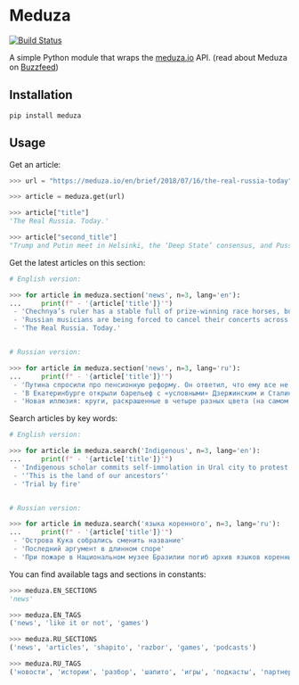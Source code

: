 # Meduza

[![Build Status](https://travis-ci.org/dmkskn/meduza.svg?branch=master)](https://travis-ci.org/dmkskn/meduza)

A simple Python module that wraps the [meduza.io](https://meduza.io) API. (read about Meduza on [Buzzfeed](https://www.buzzfeed.com/bensmith/russians-try-to-build-a-normal-media-startup-across-the-bord))

## Installation

```
pip install meduza
```

## Usage

Get an article:

```python
>>> url = "https://meduza.io/en/brief/2018/07/16/the-real-russia-today"

>>> article = meduza.get(url)

>>> article["title"]
'The Real Russia. Today.'

>>> article["second_title"]
"Trump and Putin meet in Helsinki, the ‘Deep State’ consensus, and Pussy Riot's heart-to-heart with the police"
```

Get the latest articles on this section:

```python
# English version:

>>> for article in meduza.section('news', n=3, lang='en'): 
...     print(f" - '{article['title']}'")
 - 'Chechnya’s ruler has a stable full of prize-winning race horses, but you’d never know it, looking at his income declarations'
 - 'Russian musicians are being forced to cancel their concerts across the country, which makes now the perfect time to listen to their music'
 - 'The Real Russia. Today.'


# Russian version:

>>> for article in meduza.section('news', n=3, lang='ru'):
...     print(f" - '{article['title']}'")
 - 'Путина спросили про пенсионную реформу. Он ответил, что ему все не нравится'
 - 'В Екатеринбурге открыли барельеф с «условными» Дзержинским и Сталиным (или Кагановичем)'
 - 'Новая иллюзия: круги, раскрашенные в четыре разных цвета (на самом деле нет)'
```

Search articles by key words:

```python
# English version:

>>> for article in meduza.search('Indigenous', n=3, lang='en'):
...     print(f" - '{article['title']}'")
 - 'Indigenous scholar commits self-immolation in Ural city to protest language death'
 - '‘This is the land of our ancestors’'
 - 'Trial by fire'


# Russian version:

>>> for article in meduza.search('языка коренного', n=3, lang='ru'):
...     print(f" - '{article['title']}'")
 - 'Острова Кука собрались сменить название'
 - 'Последний аргумент в длинном споре'
 - 'При пожаре в Национальном музее Бразилии погиб архив языков коренных народов. Некоторые из них больше никто не знает'
 ```
 
You can find available tags and sections in constants:

```python
>>> meduza.EN_SECTIONS
'news'

>>> meduza.EN_TAGS
('news', 'like it or not', 'games')

>>> meduza.RU_SECTIONS
('news', 'articles', 'shapito', 'razbor', 'games', 'podcasts')

>>> meduza.RU_TAGS
('новости', 'истории', 'разбор', 'шапито', 'игры', 'подкасты', 'партнерский материал')
```
 
